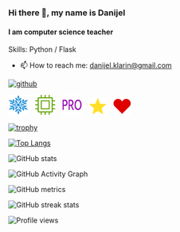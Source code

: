 ### Hi there 👋, my name is Danijel
#### I am computer science teacher

Skills: Python / Flask

- 📫 How to reach me: danijel.klarin@gmail.com 


[<img src='https://cdn.jsdelivr.net/npm/simple-icons@3.0.1/icons/github.svg' alt='github' height='40'>](https://github.com/baltazar-flask)  

<a href='https://archiveprogram.github.com/'><img src='https://raw.githubusercontent.com/acervenky/animated-github-badges/master/assets/acbadge.gif' width='40' height='40'></a> <a href='https://docs.github.com/en/developers'><img src='https://raw.githubusercontent.com/acervenky/animated-github-badges/master/assets/devbadge.gif' width='40' height='40'></a> <a href='https://github.com/pricing'><img src='https://raw.githubusercontent.com/acervenky/animated-github-badges/master/assets/pro.gif' width='40' height='40'></a> <a href='https://stars.github.com/'><img src='https://raw.githubusercontent.com/acervenky/animated-github-badges/master/assets/starbadge.gif' width='35' height='35'></a> <a href='https://docs.github.com/en/github/supporting-the-open-source-community-with-github-sponsors'><img src='https://raw.githubusercontent.com/acervenky/animated-github-badges/master/assets/sponsorbadge.gif' width='35' height='35'></a> 

[![trophy](https://github-profile-trophy.vercel.app/?username=baltazar-flask)](https://github.com/ryo-ma/github-profile-trophy)

[![Top Langs](https://github-readme-stats.vercel.app/api/top-langs/?username=baltazar-flask)](https://github.com/anuraghazra/github-readme-stats)

![GitHub stats](https://github-readme-stats.vercel.app/api?username=baltazar-flask&show_icons=true)  

![GitHub Activity Graph](https://activity-graph.herokuapp.com/graph?username=baltazar-flask)  

![GitHub metrics](https://metrics.lecoq.io/baltazar-flask)  

![GitHub streak stats](https://github-readme-streak-stats.herokuapp.com/?user=baltazar-flask)  

![Profile views](https://gpvc.arturio.dev/baltazar-flask)  

